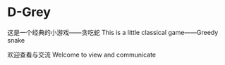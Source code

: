 # D-Grey

这是一个经典的小游戏——贪吃蛇
This is a little classical game——Greedy snake

欢迎查看与交流
Welcome to view and communicate
